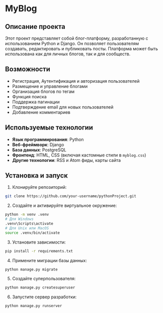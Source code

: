 # MyBlog

## Описание проекта

Этот проект представляет собой блог-платформу, разработанную с использованием Python и Django. Он позволяет пользователям создавать, редактировать и публиковать посты. Платформа может быть использована как для личных блогов, так и для сообществ.

## Возможности

- Регистрация, Аутентификация и авторизация пользователей
- Размещение и управление блогами
- Организация блогов по тегам
- Функция поиска
- Поддержка пагинации
- Подтверждение email для новых пользователей
- Добавление комментариев

## Используемые технологии

- **Язык программирования**: Python
- **Веб-фреймворк**: Django
- **База данных**: PostgreSQL
- **Фронтенд**: HTML, CSS (включая кастомные стили в `myblog.css`)
- **Другие технологии**: RSS и Atom фиды, карты сайта

## Установка и запуск

1. Клонируйте репозиторий:
```bash
git clone https://github.com/your-username/pythonProject.git
```
2. Создайте и активируйте виртуальное окружение:
```bash
python -m venv .venv
# Для Windows
.venv\Scripts\activate
# Для Unix или MacOS
source .venv/bin/activate
```

3. Установите зависимости:
```bash
pip install -r requirements.txt
```

4. Примените миграции базы данных:
```bash
python manage.py migrate
```

5. Создайте суперпользователя:
```bash
python manage.py createsuperuser
```

6. Запустите сервер разработки:
```bash
python manage.py runserver
```
